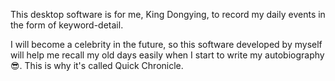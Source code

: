 This desktop software is for me, King Dongying, to record my daily events in the form of keyword-detail.

I will become a celebrity in the future, so this software developed by myself will help me recall my old days easily when I start to write my autobiography😎. This is why it's called Quick Chronicle.
